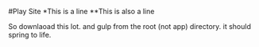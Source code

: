 #Play Site
*This is a line
**This is also a line

So downlaoad this lot. and gulp from the root (not app) directory. it should spring to life.
